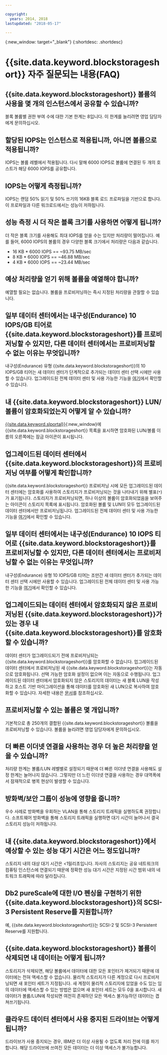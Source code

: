 ```yaml
---

copyright:
  years: 2014, 2018
lastupdated: "2018-05-17"

---
```

{:new_window: target="_blank"}
{:shortdesc: .shortdesc}

# {{site.data.keyword.blockstorageshort}} 자주 질문되는 내용(FAQ)

## {{site.data.keyword.blockstorageshort}} 볼륨의 사용을 몇 개의 인스턴스에서 공유할 수 있습니까?
블록 볼륨별 권한 부여 수에 대한 기본 한계는 8입니다. 이 한계를 늘리려면 영업 담당자에게 문의하십시오.

## 할당된 IOPS는 인스턴스로 적용됩니까, 아니면 볼륨으로 적용됩니까?
IOPS는 볼륨 레벨에서 적용됩니다. 다시 말해 6000 IOPS로 볼륨에 연결된 두 개의 호스트가 해당 6000 IOPS를 공유합니다.

## IOPS는 어떻게 측정됩니까?
IOPS는 랜덤 50% 읽기 및 50% 쓰기의 16KB 블록 로드 프로파일을 기반으로 합니다. 이 프로파일과 다른 워크로드에서는 성능이 저하됩니다.

## 성능 측정 시 더 작은 블록 크기를 사용하면 어떻게 됩니까?
더 작은 블록 크기를 사용해도 최대 IOPS를 얻을 수는 있지만 처리량이 떨어집니다. 예를 들어, 6000 IOPS의 볼륨의 경우 다양한 블록 크기에서 처리량은 다음과 같습니다.

- 16 KB * 6000 IOPS == ~93.75 MB/sec 
- 8 KB * 6000 IOPS == ~46.88 MB/sec
- 4 KB * 6000 IOPS == ~23.44 MB/sec

##  예상 처리량을 얻기 위해 볼륨을 예열해야 합니까?
예열할 필요는 없습니다. 볼륨을 프로비저닝하는 즉시 지정된 처리량을 관찰할 수 있습니다.

## 일부 데이터 센터에서는 내구성(Endurance) 10 IOPS/GB 티어로 {{site.data.keyword.blockstorageshort}}를 프로비저닝할 수 있지만, 다른 데이터 센터에서는 프로비저닝할 수 없는 이유는 무엇입니까?
내구성(Endurance) 유형 {{site.data.keyword.blockstorageshort}}의 10 IOPS/GB 티어는 새 데이터 센터가 단계적으로 추가되는 데이터 센터 선택 시에만 사용할 수 있습니다.  업그레이드된 전체 데이터 센터 및 사용 가능한 기능을 [여기](new-ibm-block-and-file-storage-location-and-features.html)에서 확인할 수 있습니다.

## 내 {{site.data.keyword.blockstorageshort}} LUN/볼륨이 암호화되었는지 어떻게 알 수 있습니까?
[{{site.data.keyword.slportal}}](https://control.softlayer.com/){:new_window}에 {{site.data.keyword.blockstorageshort}} 목록을 표시하면 암호화된 LUN/볼륨 이름의 오른쪽에는 잠금 아이콘이 표시됩니다.

## 업그레이드된 데이터 센터에서 {{site.data.keyword.blockstorageshort}}의 프로비저닝 여부를 어떻게 확인합니까?
{{site.data.keyword.blockstorageshort}} 프로비저닝 시에 모든 업그레이드된 데이터 센터에는 암호화를 사용하여 스토리지가 프로비저닝되는 것을 나타내기 위해 별표(`*`)가 표기됩니다. 스토리지가 프로비저닝되면, 하나 이상의 볼륨이 암호화되었음을 보여주는 아이콘이 스토리지 목록에 표시됩니다. 암호화된 볼륨 및 LUN이 모두 업그레이드된 데이터 센터에서만 프로비저닝됩니다. 업그레이드된 전체 데이터 센터 및 사용 가능한 기능을 [여기](new-ibm-block-and-file-storage-location-and-features.html)에서 확인할 수 있습니다.

## 일부 데이터 센터에서는 내구성(Endurance) 10 IOPS 티어로 {{site.data.keyword.blockstorageshort}}를 프로비저닝할 수 있지만, 다른 데이터 센터에서는 프로비저닝할 수 없는 이유는 무엇입니까?
내구성(Endurance) 유형 10 IOPS/GB 티어는 조만간 새 데이터 센터가 추가되는 데이터 센터 선택 시에만 사용할 수 있습니다. 업그레이드된 전체 데이터 센터 및 사용 가능한 기능을 [여기](new-ibm-block-and-file-storage-location-and-features.html)에서 확인할 수 있습니다.

## 업그레이드되는 데이터 센터에서 암호화되지 않은 프로비저닝된 {{site.data.keyword.blockstorageshort}}가 있는 경우 내 {{site.data.keyword.blockstorageshort}}를 암호화할 수 있습니까?

데이터 센터가 업그레이드되기 전에 프로비저닝되는 {{site.data.keyword.blockstorageshort}}를 암호화할 수 없습니다.
업그레이드된 데이터 센터에서 프로비저닝된 새 {{site.data.keyword.blockstorageshort}}는 자동으로 암호화됩니다. 선택 가능한 암호화 설정이 없으며 이는 자동으로 수행됩니다.
업그레이드된 데이터 센터에서 암호화되지 않은 스토리지의 데이터는 새 블록 LUN을 작성하고 호스트 기반 마이그레이션을 통해 데이터를 암호화된 새 LUN으로 복사하여 암호화할 수 있습니다. 자세한 내용은 [문서](migrate-block-storage-encrypted-block-storage.html)를 참조하십시오.

## 프로비저닝할 수 있는 볼륨은 몇 개입니까?

기본적으로 총 250개의 결합된 {{site.data.keyword.blockstorageshort}} 볼륨을 프로비저닝할 수 있습니다. 볼륨을 늘리려면 영업 담당자에게 문의하십시오.

##  더 빠른 이더넷 연결을 사용하는 경우 더 높은 처리량을 얻을 수 있습니까?

처리량 한계는 볼륨/LUN 레벨별로 설정되기 때문에 더 빠른 이더넷 연결을 사용해도 설정 한계는 늘어나지 않습니다. 그렇지만 더 느린 이더넷 연결을 사용하는 경우 대역폭에서 잠재적으로 병목 현상이 발생할 수 있습니다.

##  방화벽/보안 그룹이 성능에 영향을 줍니까?

우수 사례로 방화벽을 우회하는 VLAN을 통해 스토리지 트래픽을 실행하도록 권장합니다. 소프트웨어 방화벽을 통해 스토리지 트래픽을 실행하면 대기 시간이 늘어나서 결국 스토리지 성능이 저하됩니다.

## 내 {{site.data.keyword.blockstorageshort}}에서 예상할 수 있는 성능 대기 시간은 어느 정도입니까?   

스토리지 내의 대상 대기 시간은 <1밀리초입니다. 자사의 스토리지는 공유 네트워크의 컴퓨팅 인스턴스에 연결되기 때문에 정확한 성능 대기 시간은 지정된 시간 범위 내의 네트워크 트래픽에 따라 달라집니다.

## Db2 pureScale에 대한 I/O 펜싱을 구현하기 위한 {{site.data.keyword.blockstorageshort}}의 SCSI-3 Persistent Reserve를 지원합니까?

예, {{site.data.keyword.blockstorageshort}}는  SCSI-2 및 SCSI-3 Persistent Reserve를 지원합니다.

## {{site.data.keyword.blockstorageshort}} 볼륨이 삭제되면 내 데이터는 어떻게 됩니까?

스토리지가 삭제되면, 해당 볼륨에서 데이터에 대한 모든 포인터가 제거되기 때문에 데이터에는 전혀 액세스할 수 없습니다. 물리적 스토리지가 다른 계정으로 다시 프로비저닝되면 새 포인터 세트가 지정됩니다. 새 계정이 물리적 스토리지에 있었을 수도 있는 임의 데이터에 액세스할 수 있는 방법은 없으며 새 포인터 세트는 모두 0을 표시합니다. 새 데이터가 볼륨/LUN에 작성되면 여전히 존재하던 모든 액세스 불가능하던 데이터는 겹쳐쓰기됩니다.

## 클라우드 데이터 센터에서 사용 중지된 드라이브는 어떻게 됩니까?

드라이브가 사용 중지되는 경우, IBM은 더 이상 사용될 수 없도록 처리 전에 이를 파기합니다. 해당 드라이브에 쓰여진 모든 데이터는 더 이상 액세스가 불가능합니다.
